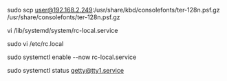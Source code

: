 
sudo scp user@192.168.2.249:/usr/share/kbd/consolefonts/ter-128n.psf.gz /usr/share/consolefonts/ter-128n.psf.gz

vi /lib/systemd/system/rc-local.service

sudo vi /etc/rc.local

sudo systemctl enable --now rc-local.service

sudo systemctl status getty@tty1.service
